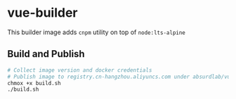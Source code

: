 # vue-builder

This builder image adds `cnpm` utility on top of `node:lts-alpine`

## Build and Publish

```bash
# Collect image version and docker credentials
# Publish image to registry.cn-hangzhou.aliyuncs.com under absurdlab/vue-builder
chmox +x build.sh
./build.sh
```